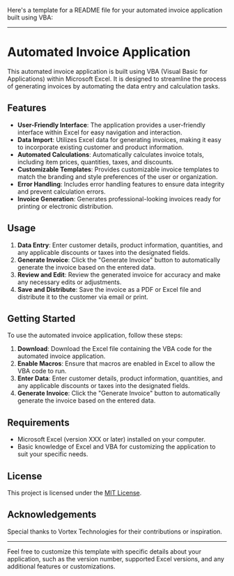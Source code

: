 Here's a template for a README file for your automated invoice application built using VBA:

---

# Automated Invoice Application

This automated invoice application is built using VBA (Visual Basic for Applications) within Microsoft Excel. It is designed to streamline the process of generating invoices by automating the data entry and calculation tasks.

## Features

- **User-Friendly Interface**: The application provides a user-friendly interface within Excel for easy navigation and interaction.
- **Data Import**: Utilizes Excel data for generating invoices, making it easy to incorporate existing customer and product information.
- **Automated Calculations**: Automatically calculates invoice totals, including item prices, quantities, taxes, and discounts.
- **Customizable Templates**: Provides customizable invoice templates to match the branding and style preferences of the user or organization.
- **Error Handling**: Includes error handling features to ensure data integrity and prevent calculation errors.
- **Invoice Generation**: Generates professional-looking invoices ready for printing or electronic distribution.

## Usage

1. **Data Entry**: Enter customer details, product information, quantities, and any applicable discounts or taxes into the designated fields.
2. **Generate Invoice**: Click the "Generate Invoice" button to automatically generate the invoice based on the entered data.
3. **Review and Edit**: Review the generated invoice for accuracy and make any necessary edits or adjustments.
4. **Save and Distribute**: Save the invoice as a PDF or Excel file and distribute it to the customer via email or print.

## Getting Started

To use the automated invoice application, follow these steps:

1. **Download**: Download the Excel file containing the VBA code for the automated invoice application.
2. **Enable Macros**: Ensure that macros are enabled in Excel to allow the VBA code to run.
3. **Enter Data**: Enter customer details, product information, quantities, and any applicable discounts or taxes into the designated fields.
4. **Generate Invoice**: Click the "Generate Invoice" button to automatically generate the invoice based on the entered data.

## Requirements

- Microsoft Excel (version XXX or later) installed on your computer.
- Basic knowledge of Excel and VBA for customizing the application to suit your specific needs.

## License

This project is licensed under the [MIT License](LICENSE).

## Acknowledgements

Special thanks to Vortex Technologies for their contributions or inspiration.

---

Feel free to customize this template with specific details about your application, such as the version number, supported Excel versions, and any additional features or customizations.
